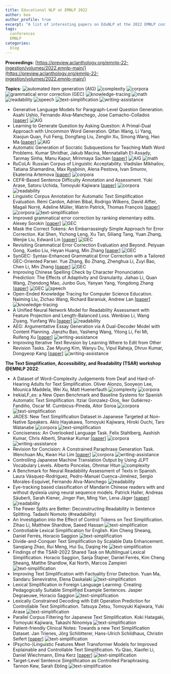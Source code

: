 ```yaml
---
title: Educational NLP at EMNLP 2022
author: bea
author_profile: true
excerpt: "A list of interesting papers on EduNLP at the 2022 EMNLP conference"
tags:
  conferences
  EMNLP
categories:
  blog
---
```


**Proceedings**: [https://preview.aclanthology.org/emnlp-22-ingestion/volumes/2022.emnlp-main/](https://preview.aclanthology.org/emnlp-22-ingestion/volumes/2022.emnlp-main/)

**Topics**: ![automated item generation (AIG)](https://img.shields.io/badge/%20-automated_item_generation_(AIG)-red?style=flat-square) 
![complexity](https://img.shields.io/badge/%20-complexity-ff69b4?style=flat-square)
![corpora](https://img.shields.io/badge/%20-corpora-black?style=flat-square)
![grammatical error correction (GEC)](https://img.shields.io/badge/%20-grammatical_error_correction_(GEC)-yellowgreen?style=flat-square) 
![knowledge-tracing](https://img.shields.io/badge/%20-knowledge_tracing-333CFF?style=flat-square)
![math](https://img.shields.io/badge/%20-math-E0FFFF?style=flat-square) 
![readability](https://img.shields.io/badge/%20-readability-99ccff?style=flat-square)
![speech](https://img.shields.io/badge/%20-speech-lightgrey?style=flat-square) 
![text-simplification](https://img.shields.io/badge/%20-text_simplification-blue?style=flat-square) 
![writing-assistance](https://img.shields.io/badge/%20-writing_assistance-blueviolet?style=flat-square) 

- Generative Language Models for Paragraph-Level Question Generation. Asahi Ushio, Fernando Alva-Manchego, Jose Camacho-Collados [[paper](https://preview.aclanthology.org/emnlp-22-ingestion/2022.emnlp-main.42.pdf)] ![AIG](https://img.shields.io/badge/%20-AIG-red?style=flat-square)
- Learning to Generate Question by Asking Question: A Primal-Dual Approach with Uncommon Word Generation. Qifan Wang, Li Yang, Xiaojun Quan, Fuli Feng, Dongfang Liu, Zenglin Xu, Sinong Wang, Hao Ma [[paper](https://preview.aclanthology.org/emnlp-22-ingestion/2022.emnlp-main.4.pdf)] ![AIG](https://img.shields.io/badge/%20-AIG-red?style=flat-square)
- Automatic Generation of Socratic Subquestions for Teaching Math Word Problems. Kumar Shridhar,  Jakub Macina, Mennatallah El-Assady, Tanmay Sinha, Manu Kapur,  Mrinmaya Sachan [[paper](https://preview.aclanthology.org/emnlp-22-ingestion/2022.emnlp-main.277.pdf)] ![AIG](https://img.shields.io/badge/%20-AIG-red?style=flat-square) ![math](https://img.shields.io/badge/%20-math-E0FFFF?style=flat-square) 
- RuCoLA: Russian Corpus of Linguistic Acceptability. Vladislav Mikhailov, Tatiana Shamardina, Max Ryabinin, Alena Pestova, Ivan Smurov, Ekaterina Artemova [[paper](https://preview.aclanthology.org/emnlp-22-ingestion/2022.emnlp-main.348.pdf)] ![corpora](https://img.shields.io/badge/%20-corpora-black?style=flat-square)
- CEFR-Based Sentence Difficulty Annotation and Assessment. Yuki Arase, Satoru Uchida, Tomoyuki Kajiwara [[paper](https://preview.aclanthology.org/emnlp-22-ingestion/2022.emnlp-main.416.pdf)] ![corpora](https://img.shields.io/badge/%20-corpora-black?style=flat-square) ![readability](https://img.shields.io/badge/%20-readability-99ccff?style=flat-square)
- Linguistic Corpus Annotation for Automatic Text Simplification Evaluation. Rémi Cardon, Adrien Bibal, Rodrigo Wilkens, David Alfter, Magali Norré, Adeline Müller, Watrin Patrick, Thomas François [[paper](https://preview.aclanthology.org/emnlp-22-ingestion/2022.emnlp-main.121.pdf)] ![corpora](https://img.shields.io/badge/%20-corpora-black?style=flat-square) ![text-simplification](https://img.shields.io/badge/%20-text_simplification-blue?style=flat-square) 
- Improved grammatical error correction by ranking elementary edits. Alexey Sorokin [[paper](https://preview.aclanthology.org/emnlp-22-ingestion/2022.emnlp-main.785.pdf)] ![GEC](https://img.shields.io/badge/%20-GEC-yellowgreen?style=flat-square)
- Mask the Correct Tokens: An Embarrassingly Simple Approach for Error Correction. Kai Shen, Yichong Leng, Xu Tan, Siliang Tang, Yuan Zhang, Wenjie Liu, Edward Lin [[paper](https://preview.aclanthology.org/emnlp-22-ingestion/2022.emnlp-main.708.pdf)] ![GEC](https://img.shields.io/badge/%20-GEC-yellowgreen?style=flat-square) 
- Revisiting Grammatical Error Correction Evaluation and Beyond. Peiyuan Gong, Xuebo Liu, Heyan Huang, Min Zhang [[paper](https://preview.aclanthology.org/emnlp-22-ingestion/2022.emnlp-main.463.pdf)] ![GEC](https://img.shields.io/badge/%20-GEC-yellowgreen?style=flat-square)
- SynGEC: Syntax-Enhanced Grammatical Error Correction with a Tailored GEC-Oriented Parser. Yue Zhang, Bo Zhang, Zhenghua Li, Zuyi Bao, Chen Li, Min Zhang [[paper](https://preview.aclanthology.org/emnlp-22-ingestion/2022.emnlp-main.162.pdf)] ![GEC](https://img.shields.io/badge/%20-GEC-yellowgreen?style=flat-square) 
- Improving Chinese Spelling Check by Character Pronunciation Prediction: The Effects of Adaptivity and Granularity. Jiahao Li, Quan Wang, Zhendong Mao, Junbo Guo, Yanyan Yang, Yongdong Zhang [[paper](https://preview.aclanthology.org/emnlp-22-ingestion/2022.emnlp-main.287.pdf)] ![GEC](https://img.shields.io/badge/%20-GEC-yellowgreen?style=flat-square) ![speech](https://img.shields.io/badge/%20-speech-lightgrey?style=flat-square) 
- Open-Ended Knowledge Tracing for Computer Science Education. Naiming Liu, Zichao Wang, Richard Baraniuk, Andrew Lan [[paper](https://preview.aclanthology.org/emnlp-22-ingestion/2022.emnlp-main.254.pdf)] ![knowledge-tracing](https://img.shields.io/badge/%20-knowledge_tracing-333CFF?style=flat-square)
- A Unified Neural Network Model for Readability Assessment with Feature Projection and Length-Balanced Loss. Wenbiao Li, Wang Ziyang, Yunfang Wu [[paper](https://preview.aclanthology.org/emnlp-22-ingestion/2022.emnlp-main.504.pdf)] ![readability](https://img.shields.io/badge/%20-readability-99ccff?style=flat-square)
- AEG: Argumentative Essay Generation via A Dual-Decoder Model with Content Planning. Jianzhu Bao, Yasheng Wang, Yitong Li, Fei Mi, Ruifeng Xu [[paper](https://preview.aclanthology.org/emnlp-22-ingestion/2022.emnlp-main.343.pdf)] ![writing-assistance](https://img.shields.io/badge/%20-writing_assistance-blueviolet?style=flat-square) 
- Improving Iterative Text Revision by Learning Where to Edit from Other Revision Tasks. Zae Myung Kim, Wanyu Du, Vipul Raheja, Dhruv Kumar, Dongyeop Kang [[paper](https://preview.aclanthology.org/emnlp-22-ingestion/2022.emnlp-main.678.pdf)] ![writing-assistance](https://img.shields.io/badge/%20-writing_assistance-blueviolet?style=flat-square) 


**The Text Simplification, Accessibility, and Readability (TSAR) workshop @EMNLP 2022**: 
- A Dataset of Word-Complexity Judgements from Deaf and Hard-of-Hearing Adults for Text Simplification. Oliver Alonzo, Sooyeon Lee, Mounica Maddela, Wei Xu, Matt Huenerfauth ![complexity](https://img.shields.io/badge/%20-complexity-ff69b4?style=flat-square) ![corpora](https://img.shields.io/badge/%20-corpora-black?style=flat-square)
- IrekiaLF_es: a New Open Benchmark and Baseline Systems for Spanish Automatic Text Simplification. Itziar Gonzalez-Dios, Iker Gutiérrez-Fandiño, Oscar M. Cumbicus-Pineda, Aitor Soroa ![corpora](https://img.shields.io/badge/%20-corpora-black?style=flat-square) ![text-simplification](https://img.shields.io/badge/%20-text_simplification-blue?style=flat-square)
- JADES: New Text Simplification Dataset in Japanese Targeted at Non-Native Speakers. Akio Hayakawa, Tomoyuki Kajiwara, Hiroki Ouchi, Taro Watanabe ![corpora](https://img.shields.io/badge/%20-corpora-black?style=flat-square) ![text-simplification](https://img.shields.io/badge/%20-text_simplification-blue?style=flat-square)
- Conciseness: An Overlooked Language Task. Felix Stahlberg, Aashish Kumar, Chris Alberti, Shankar Kumar [[paper](https://arxiv.org/pdf/2211.04126.pdf)] ![corpora](https://img.shields.io/badge/%20-corpora-black?style=flat-square) ![writing-assistance](https://img.shields.io/badge/%20-writing_assistance-blueviolet?style=flat-square)
- Revision for Concision: A Constrained Paraphrase Generation Task. Wenchuan Mu, Kwan Hui Lim [[paper](https://arxiv.org/pdf/2210.14257.pdf)] ![corpora](https://img.shields.io/badge/%20-corpora-black?style=flat-square) ![writing-assistance](https://img.shields.io/badge/%20-writing_assistance-blueviolet?style=flat-square)
- Controlling Japanese Machine Translation Output by Using JLPT Vocabulary Levels. Alberto Poncelas, Ohnmar Htun ![complexity](https://img.shields.io/badge/%20-complexity-ff69b4?style=flat-square)
- A Benchmark for Neural Readability Assessment of Texts in Spanish. Laura Vásquez-Rodríguez, Pedro-Manuel Cuenca-Jiménez, Sergio Morales-Esquivel, Fernando Alva-Manchego ![readability](https://img.shields.io/badge/%20-readability-99ccff?style=flat-square)
- Eye-tracking based classification of Mandarin Chinese readers with and without dyslexia using neural sequence models. Patrick Haller, Andreas Säuberli, Sarah Kiener, Jinger Pan, Ming Yan, Lena Jäger [[paper](https://arxiv.org/pdf/2210.09819.pdf)] ![readability](https://img.shields.io/badge/%20-readability-99ccff?style=flat-square)
- The Fewer Splits are Better: Deconstructing Readability in Sentence Splitting. Tadashi Nomoto (#readability)
- An Investigation into the Effect of Control Tokens on Text Simplification. Zihao Li, Matthew Shardlow, Saeed Hassan ![text-simplification](https://img.shields.io/badge/%20-text_simplification-blue?style=flat-square)
- Controllable Lexical Simplification for English. Kim Cheng Sheang, Daniel Ferrés, Horacio Saggion ![text-simplification](https://img.shields.io/badge/%20-text_simplification-blue?style=flat-square)
- Divide-and-Conquer Text Simplification by Scalable Data Enhancement. Sanqiang Zhao, Rui Meng, Hui Su, Daqing He ![text-simplification](https://img.shields.io/badge/%20-text_simplification-blue?style=flat-square)
- Findings of the TSAR-2022 Shared Task on Multilingual Lexical Simplification. Horacio Saggion, Sanja Štajner, Daniel Ferrés, Kim Cheng Sheang, Matthe Shardlow, Kai North, Marcos Zampieri ![text-simplification](https://img.shields.io/badge/%20-text_simplification-blue?style=flat-square)
- Improving Text Simplification with Factuality Error Detection. Yuan Ma, Sandaru Seneviratne, Elena Daskalaki ![text-simplification](https://img.shields.io/badge/%20-text_simplification-blue?style=flat-square)
- Lexical Simplification in Foreign Language Learning: Creating Pedagogically Suitable Simplified Example Sentences. Jasper Degraeuwe, Horacio Saggion ![text-simplification](https://img.shields.io/badge/%20-text_simplification-blue?style=flat-square)
- Lexically Constrained Decoding with Edit Operation Prediction for Controllable Text Simplification. Tatsuya Zetsu, Tomoyuki Kajiwara, Yuki Arase ![text-simplification](https://img.shields.io/badge/%20-text_simplification-blue?style=flat-square)
- Parallel Corpus Filtering for Japanese Text Simplification. Koki Hatagaki, Tomoyuki Kajiwara, Takashi Ninomiya ![text-simplification](https://img.shields.io/badge/%20-text_simplification-blue?style=flat-square)
- Patient-friendly Clinical Notes: Towards a new Text Simplification Dataset. Jan Trienes, Jörg Schlötterer, Hans-Ulrich Schildhaus, Christin Seifert [[paper](https://jantrienes.com/assets/papers/tsar2022.pdf)] ![text-simplification](https://img.shields.io/badge/%20-text_simplification-blue?style=flat-square)
- (Psycho-)Linguistic Features Meet Transformer Models for Improved Explainable and Controllable Text Simplification. Yu Qiao, Xiaofei Li, Daniel Wiechmann, Elma Kerz [[paper](https://arxiv.org/pdf/2212.09848.pdf)] ![text-simplification](https://img.shields.io/badge/%20-text_simplification-blue?style=flat-square)
- Target-Level Sentence Simplification as Controlled Paraphrasing. Tannon Kew, Sarah Ebling ![text-simplification](https://img.shields.io/badge/%20-text_simplification-blue?style=flat-square)

